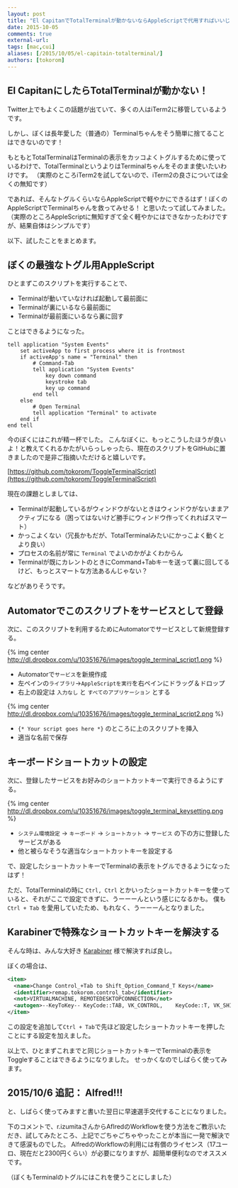 ```yaml
---
layout: post
title: "El CapitanでTotalTerminalが動かないならAppleScriptで代用すればいいじゃない?"
date: 2015-10-05
comments: true
external-url: 
tags: [mac,cui]
aliases: [/2015/10/05/el-capitain-totalterminal/]
authors: [tokorom]
---
```


## El CapitanにしたらTotalTerminalが動かない！

Twitter上でもよくこの話題が出ていて、多くの人はiTerm2に移管しているようです。

しかし、ぼくは長年愛した（普通の）Terminalちゃんをそう簡単に捨てることはできないのです！

もともとTotalTerminalはTerminalの表示をカッコよくトグルするために使っているわけで、TotalTerminalというよりはTerminalちゃんをそのまま使いたいわけです。
（実際のところiTerm2を試してないので、iTerm2の良さについては全くの無知です）

であれば、そんなトグルくらいならAppleScriptで軽やかにできるはず！ぼくのAppleScriptでTerminalちゃんを救ってみせる！
と思いたって試してみました。
（実際のところAppleScriptに無知すぎて全く軽やかにはできなかったわけですが、結果自体はシンプルです）

以下、試したことをまとめます。

<!-- more -->

## ぼくの最強なトグル用AppleScript

ひとまずこのスクリプトを実行することで、

- Terminalが動いていなければ起動して最前面に
- Terminalが裏にいるなら最前面に
- Terminalが最前面にいるなら裏に回す

ことはできるようになった。

```
tell application "System Events"
    set activeApp to first process where it is frontmost
    if activeApp's name = "Terminal" then
        # Command-Tab
        tell application "System Events"
            key down command
            keystroke tab
            key up command
        end tell
    else
        # Open Terminal
        tell application "Terminal" to activate
    end if
end tell
```

今のぼくにはこれが精一杯でした。
こんなぼくに、もっとこうしたほうが良いよ！と教えてくれるかたがいらっしゃったら、現在のスクリプトをGitHubに置きましたので是非ご指摘いただけると嬉しいです。

[https://github.com/tokorom/ToggleTerminalScript](https://github.com/tokorom/ToggleTerminalScript)

現在の課題としましては、

- Terminalが起動しているがウィンドウがないときはウィンドウがないままアクティブになる（困ってはないけど勝手にウィンドウ作ってくれればスマート）
- かっこよくない（冗長かもだが、TotalTerminalみたいにかっこよく動くとより良い）
- プロセスの名前が常に `Terminal` でよいのかがよくわからん
- Terminalが既にカレントのときにCommand+Tabキーを送って裏に回してるけど、もっとスマートな方法あるんじゃない？

などがありそうです。

## Automatorでこのスクリプトをサービスとして登録

次に、このスクリプトを利用するためにAutomatorでサービスとして新規登録する。

{% img center http://dl.dropbox.com/u/10351676/images/toggle_terminal_script1.png %}

- Automatorで`サービス`を新規作成
- 左ペインの`ライブラリ`->`AppleScriptを実行`を右ペインにドラッグ＆ドロップ
- 右上の設定は `入力なし` と `すべてのアプリケーション` とする

{% img center http://dl.dropbox.com/u/10351676/images/toggle_terminal_script2.png %}

- `{* Your script goes here *}` のところに上のスクリプトを挿入
- 適当な名前で保存

## キーボードショートカットの設定

次に、登録したサービスをお好みのショートカットキーで実行できるようにする。

{% img center http://dl.dropbox.com/u/10351676/images/toggle_terminal_keysetting.png %}

- `システム環境設定` -> `キーボード` -> `ショートカット` -> `サービス` の下の方に登録したサービスがある
- 他と被らなそうな適当なショートカットキーを設定する

で、設定したショートカットキーでTerminalの表示をトグルできるようになったはず！

ただ、TotalTerminalの時に `Ctrl, Ctrl` とかいったショートカットキーを使っていると、それがここで設定できずに、うーーーんという感じになるかも。
僕も `Ctrl + Tab` を愛用していたため、もれなく、うーーーんとなりました。

## Karabinerで特殊なショートカットキーを解決する

そんな時は、みんな大好き [Karabiner](https://pqrs.org/osx/karabiner/index.html.ja) 様で解決すれば良し。

ぼくの場合は、

```xml
<item>
  <name>Change Control_+Tab to Shift_Option_Command_T Keys</name>
  <identifier>remap.tokorom.control_tab</identifier>
  <not>VIRTUALMACHINE, REMOTEDESKTOPCONNECTION</not>
  <autogen>--KeyToKey-- KeyCode::TAB, VK_CONTROL,    KeyCode::T, VK_SHIFT | MODIFIERFLAG_EITHER_LEFT_OR_RIGHT_COMMAND | ModifierFlag::OPTION_L</autogen>
</item>
```

この設定を追加して`Ctrl + Tab`で先ほど設定したショートカットキーを押したことにする設定を加えました。

以上で、ひとまずこれまでと同じショートカットキーでTerminalの表示をToggleすることはできるようになりました。
せっかくなのでしばらく使ってみます。

## 2015/10/6 追記： Alfred!!!

と、しばらく使ってみますと書いた翌日に早速選手交代することになりました。

下のコメントで、r.izumitaさんからAflredのWorkflowを使う方法をご教示いただき、試してみたところ、上記でごちゃごちゃやったことが本当に一発で解決できて感涙ものでした。
AlfredのWorkflowの利用には有償のライセンス（17ユーロ、現在だと2300円くらい）が必要になりますが、超簡単便利なのでオススメです。

（ぼくもTerminalのトグルにはこれを使うことにしました）
